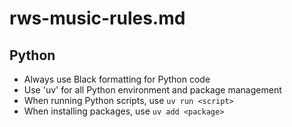 # rws-music-rules.md

## Python
- Always use Black formatting for Python code
- Use 'uv' for all Python environment and package management
- When running Python scripts, use `uv run <script>`
- When installing packages, use `uv add <package>`